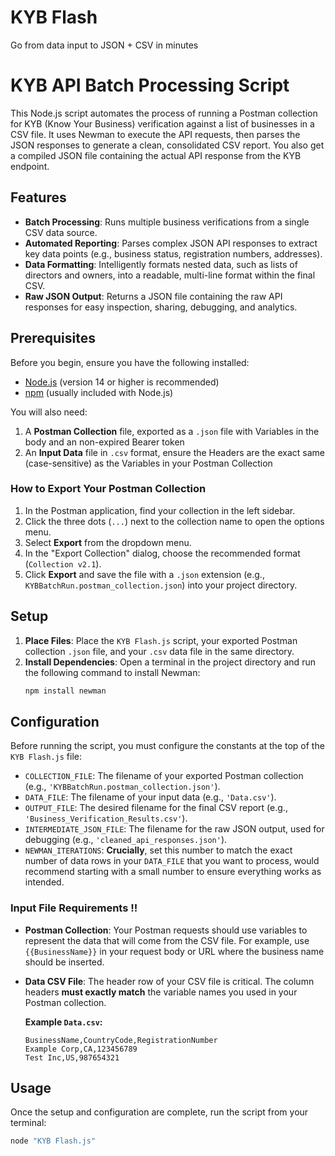 # KYB Flash
Go from data input to JSON + CSV in minutes

# KYB API Batch Processing Script

This Node.js script automates the process of running a Postman collection for KYB (Know Your Business) verification against a list of businesses in a CSV file. It uses Newman to execute the API requests, then parses the JSON responses to generate a clean, consolidated CSV report. You also get a compiled JSON file containing the actual API response from the KYB endpoint.

## Features

* **Batch Processing**: Runs multiple business verifications from a single CSV data source.
* **Automated Reporting**: Parses complex JSON API responses to extract key data points (e.g., business status, registration numbers, addresses).
* **Data Formatting**: Intelligently formats nested data, such as lists of directors and owners, into a readable, multi-line format within the final CSV.
* **Raw JSON Output**: Returns a JSON file containing the raw API responses for easy inspection, sharing, debugging, and analytics.

## Prerequisites

Before you begin, ensure you have the following installed:
* [Node.js](https://nodejs.org/) (version 14 or higher is recommended)
* [npm](https://www.npmjs.com/) (usually included with Node.js)

You will also need:
1.  A **Postman Collection** file, exported as a `.json` file with Variables in the body and an non-expired Bearer token
2.  An **Input Data** file in `.csv` format, ensure the Headers are the exact same (case-sensitive) as the Variables in your Postman Collection

### How to Export Your Postman Collection

1.  In the Postman application, find your collection in the left sidebar.
2.  Click the three dots (`...`) next to the collection name to open the options menu.
3.  Select **Export** from the dropdown menu.
4.  In the "Export Collection" dialog, choose the recommended format  (`Collection v2.1`).
5.  Click **Export** and save the file with a `.json` extension (e.g., `KYBBatchRun.postman_collection.json`) into your project directory.

## Setup

1.  **Place Files**: Place the `KYB Flash.js` script, your exported Postman collection `.json` file, and your `.csv` data file in the same directory.
2.  **Install Dependencies**: Open a terminal in the project directory and run the following command to install Newman:
    ```sh
    npm install newman
    ```

## Configuration

Before running the script, you must configure the constants at the top of the `KYB Flash.js` file:

* `COLLECTION_FILE`: The filename of your exported Postman collection (e.g., `'KYBBatchRun.postman_collection.json'`).
* `DATA_FILE`: The filename of your input data (e.g., `'Data.csv'`).
* `OUTPUT_FILE`: The desired filename for the final CSV report (e.g., `'Business_Verification_Results.csv'`).
* `INTERMEDIATE_JSON_FILE`: The filename for the raw JSON output, used for debugging (e.g., `'cleaned_api_responses.json'`).
* `NEWMAN_ITERATIONS`: **Crucially**, set this number to match the exact number of data rows in your `DATA_FILE` that you want to process, would recommend starting with a small number to ensure everything works as intended.

### Input File Requirements !!

* **Postman Collection**: Your Postman requests should use variables to represent the data that will come from the CSV file. For example, use `{{BusinessName}}` in your request body or URL where the business name should be inserted.
* **Data CSV File**: The header row of your CSV file is critical. The column headers **must exactly match** the variable names you used in your Postman collection.

    **Example `Data.csv`:**
    ```csv
    BusinessName,CountryCode,RegistrationNumber
    Example Corp,CA,123456789
    Test Inc,US,987654321
    ```

## Usage

Once the setup and configuration are complete, run the script from your terminal:

```sh
node "KYB Flash.js"
```
